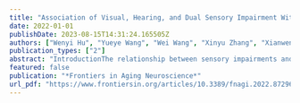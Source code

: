 ```yaml
---
title: "Association of Visual, Hearing, and Dual Sensory Impairment With Incident Dementia"
date: 2022-01-01
publishDate: 2023-08-15T14:31:24.165505Z
authors: ["Wenyi Hu", "Yueye Wang", "Wei Wang", "Xinyu Zhang", "Xianwen Shang", "Huan Liao", "Yifan Chen", "Yu Huang", admin, "Shulin Tang", "Honghua Yu", "Xiaohong Yang", "Mingguang He", "Zhuoting Zhu"]
publication_types: ["2"]
abstract: "IntroductionThe relationship between sensory impairments and the risk of dementia is inconclusive. We aim to investigate the association of visual impairment (VI), hearing impairment (HI), and dual sensory impairment (DSI) with incident dementia.MethodsThe UK Biobank study recruited more than 500,000 participants aged 40–69 years across the United Kingdom. Participants with available visual acuity (VA) measurements and speech-reception-threshold (SRT) information and free of dementia at the baseline assessment were included in the analysis. VI was defined as VA worse than 0.3 LogMAR units and HI were defined as an SRT of −5.5 dB or over. DSI was defined as the presence of both VI and HI. Incident dementia was identified through linked data to primary care or hospital admission records and death registries. Multivariable Cox proportional hazard regression models were used to examine the association of VI, HI, and DSI with incident dementia.ResultsAmong 113,511 participants (mean age: 56.8 ± 8.09 years, female: 54.4%), a total number of 1,135 (1.00%) cases of incident dementia were identified during a median follow up period of 11.1 years [interquartile range (IQR): 10.9–11.4 years]. The incidence of dementia showed significant differences among the non-sensory impairment (NSI) group, VI-only group, HI-only group, and DSI group (p textless 0.001). After adjusting for demographic, lifestyle, health, and genetic factors, isolated VI (HR = 1.50, 95% CI: 1.06–2.12, p = 0.023), isolated HI (HR = 1.42, 95% CI:1.20–1.69, p textless 0.001), and DSI (HR = 1.82, 95% CI: 1.10–3.00, p = 0.020) were independently associated with higher risks of incident dementia.ConclusionsVisual, hearing, and dual sensory impairments were associated with an increased risk of developing dementia, suggesting that visual and hearing impairments are modifiable risk factors that can be targeted to prevent dementia."
featured: false
publication: "*Frontiers in Aging Neuroscience*"
url_pdf: "https://www.frontiersin.org/articles/10.3389/fnagi.2022.872967"
---
```


